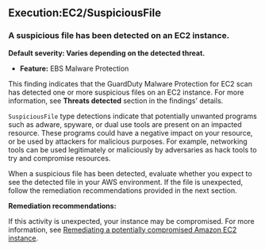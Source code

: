

Execution:EC2/SuspiciousFile
----------------------------

### A suspicious file has been detected on an EC2 instance.

**Default severity: Varies depending on the detected threat.**

* **Feature:** EBS Malware Protection

This finding indicates that the GuardDuty Malware Protection for EC2 scan has detected one or more suspicious files on an EC2 instance. For more information, see **Threats detected** section in the findings' details.

`SuspiciousFile` type detections indicate that potentially unwanted programs such as adware, spyware, or dual use tools are present on an impacted resource. These programs could have a negative impact on your resource, or be used by attackers for malicious purposes. For example, networking tools can be used legitimately or maliciously by adversaries as hack tools to try and compromise resources.

When a suspicious file has been detected, evaluate whether you expect to see the detected file in your AWS environment. If the file is unexpected, follow the remediation recommendations provided in the next section.

**Remediation recommendations:**

If this activity is unexpected, your instance may be compromised. For more information, see [Remediating a potentially compromised Amazon EC2 instance](https://docs.aws.amazon.com/guardduty/latest/ug/compromised-ec2.html).

